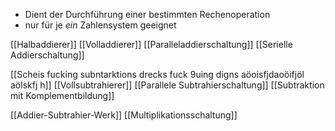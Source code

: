 - Dient der Durchführung einer bestimmten Rechenoperation
- nur für je _ein_ Zahlensystem geeignet

[[Halbaddierer]]
[[Volladdierer]]
[[Paralleladdierschaltung]]
[[Serielle Addierschaltung]]


[[Scheis fucking subntarktions drecks fuck 9uing digns aöoisfjdaoöifjöl aölskfj h]]
[[Vollsubtrahierer]]
[[Parallele Subtrahierschaltung]]
[[Subtraktion mit Komplementbildung]]


[[Addier-Subtrahier-Werk]]
[[Multiplikationsschaltung]]

